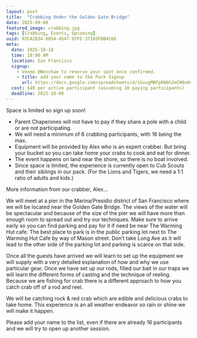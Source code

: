 ```yaml
---
layout: post
title:  "Crabbing Under the Golden Gate Bridge"
date: 2025-09-08
featured_image: crabbing.jpg
tags: [Crabbing, Events, Upcoming]
uuid: 03CA2B34-8054-4547-97FE-37165FBB4C66
meta:
  date: 2025-10-18
  time: 10:00 AM
  location: San Francisco
  signup:
    - Venmo @Neschae to reserve your spot once confirmed.
    - title: add your name to the Pack Signup
      url: https://docs.google.com/spreadsheets/d/1UvugMBFpKWbh2eCW0vHrHfh_9fKrgwvXTJc9awj6VoI/edit?usp=sharing
  cost: $49 per active participant (assuming 10 paying participants)
  deadline: 2025-10-08
---
```


Space is limited so sign up soon!

* Parent Chaperones will not have to pay if they share a pole with a child or are not participating.
* We will need a minimum of 6 crabbing participants, with 16 being the max.
* Equipment will be provided by Alex who is an expert crabber. But bring your bucket so you can take home your crabs to cook and eat for dinner.
* The event happens on land near the shore, so there is no boat involved.
* Since space is limited, the experience is currently open to Cub Scouts and their siblings in our pack. (For the Lions and Tigers, we need a 1:1 ratio of adults and kids.)

More information from our crabber, Alex...

<!--more-->

We will meet at a pier in the Marina/Presidio district of San Francisco where we will be located near the Golden Gate Bridge. The views of the water will be spectacular and because of the size of the pier we will have more than enough room to spread out and try our techniques. Make sure to arrive early so you can find parking and pay for it if need be near The Warming Hut cafe. The best place to park is in the public parking lot next to The Warming Hut Cafe by way of Mason street. Don’t take Long Ave as it will lead to the other side of the parking lot and parking is scarce on that side.

Once all the guests have arrived we will learn to set up the equipment we will supply with a very detailed explanation of how and why we use particular gear. Once we have set up our rods, filled our bait in our traps we will learn the different forms of casting and the technique of reeling. Because we are fishing for crab there is a different approach to how you catch crab off of a rod and reel.

We will be catching rock & red crab which are edible and delicious crabs to take home. This experience is an all weather endeavor so rain or shine we will make it happen.

Please add your name to the list, even if there are already 16 participants and we will try to open up another session.
